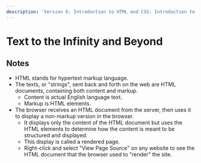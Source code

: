 ```yaml
---
description: 'Version 6: Introduction to HTML and CSS: Introduction to the Web and HTML'
---
```


# Text to the Infinity and Beyond

## Notes

* HTML stands for hypertext markup language.
* The texts, or "strings", sent back and forth on the web are HTML documents, containing both content and markup.
  * Content is actual English language text.
  * Markup is HTML elements.
* The browser receives an HTML document from the server, then uses it to display a non-markup version in the browser.
  * It displays only the content of the HTML document but uses the HTML elements to determine how the content is meant to be structured and displayed.
  * This display is called a rendered page.
  * Right-click and select "View Page Source" on any website to see the HTML document that the browser used to "render" the site.

